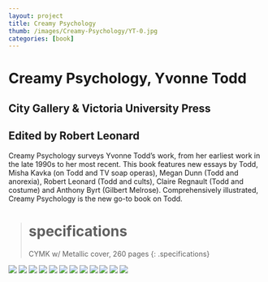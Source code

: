 ```yaml
---
layout: project
title: Creamy Psychology
thumb: /images/Creamy-Psychology/YT-0.jpg
categories: [book]
---
```


# Creamy Psychology, Yvonne Todd

## City Gallery & Victoria University Press

## Edited by Robert Leonard

Creamy Psychology surveys Yvonne Todd’s work, from her earliest work in the late 1990s to her most recent. This book features new essays by Todd, Misha Kavka (on Todd and TV soap operas), Megan Dunn (Todd and anorexia), Robert Leonard (Todd and cults), Claire Regnault (Todd and costume) and Anthony Byrt (Gilbert Melrose). Comprehensively illustrated, Creamy Psychology is the new go-to book on Todd.

> # specifications
> CYMK w/ Metallic cover, 260 pages
{: .specifications}

![](/images/Creamy-Psychology/YT-1.jpg)
![](/images/Creamy-Psychology/YT-2.jpg)
![](/images/Creamy-Psychology/YT-3.jpg)
![](/images/Creamy-Psychology/YT-4.jpg)
![](/images/Creamy-Psychology/YT-5.jpg)
![](/images/Creamy-Psychology/YT-6.jpg)
![](/images/Creamy-Psychology/YT-7.jpg)
![](/images/Creamy-Psychology/YT-8.jpg)
![](/images/Creamy-Psychology/YT-9.jpg)
![](/images/Creamy-Psychology/YT-10.jpg)
![](/images/Creamy-Psychology/YT-11.jpg)
![](/images/Creamy-Psychology/YT-12.jpg)